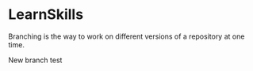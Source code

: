 # LearnSkills


Branching is the way to work on different versions of a repository at one time.

New branch test
